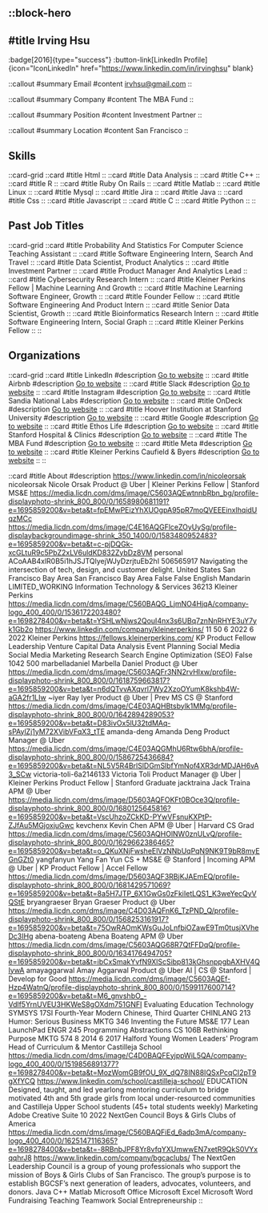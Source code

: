 ::block-hero
---
#title
Irving Hsu
---

:badge[2016]{type="success"}
:button-link[LinkedIn Profile]{icon="IconLinkedIn" href="https://www.linkedin.com/in/irvinghsu" blank}

::callout
#summary
Email
#content
irvhsu@gmail.com
::

::callout
#summary
Company
#content
The MBA Fund
::

::callout
#summary
Position
#content
Investment Partner
::

::callout
#summary
Location
#content
San Francisco
::

## Skills
::card-grid
::card
#title
Html
::
::card
#title
Data Analysis
::
::card
#title
C++
::
::card
#title
R
::
::card
#title
Ruby On Rails
::
::card
#title
Matlab
::
::card
#title
Linux
::
::card
#title
Mysql
::
::card
#title
Jira
::
::card
#title
Java
::
::card
#title
Css
::
::card
#title
Javascript
::
::card
#title
C
::
::card
#title
Python
::
::

## Past Job Titles
::card-grid
::card
#title
Probability And Statistics For Computer Science Teaching Assistant
::
::card
#title
Software Engineering Intern, Search And Travel
::
::card
#title
Data Scientist, Product Analytics
::
::card
#title
Investment Partner
::
::card
#title
Product Manager And Analytics Lead
::
::card
#title
Cybersecurity Research Intern
::
::card
#title
Kleiner Perkins Fellow | Machine Learning And Growth
::
::card
#title
Machine Learning Software Engineer, Growth
::
::card
#title
Founder Fellow
::
::card
#title
Software Engineering And Product Intern
::
::card
#title
Senior Data Scientist, Growth
::
::card
#title
Bioinformatics Research Intern
::
::card
#title
Software Engineering Intern, Social Graph
::
::card
#title
Kleiner Perkins Fellow
::
::

## Organizations
::card-grid
::card
#title
LinkedIn
#description
[Go to website](linkedin.com)
::
::card
#title
Airbnb
#description
[Go to website](airbnb.com)
::
::card
#title
Slack
#description
[Go to website](slack.com)
::
::card
#title
Instagram
#description
[Go to website](instagram.com)
::
::card
#title
Sandia National Labs
#description
[Go to website](sandia.gov)
::
::card
#title
OnDeck
#description
[Go to website](ondeck.com)
::
::card
#title
Hoover Institution at Stanford University
#description
[Go to website](hoover.org)
::
::card
#title
Google
#description
[Go to website](google.com)
::
::card
#title
Ethos Life
#description
[Go to website](ethoslife.com)
::
::card
#title
Stanford Hospital & Clinics
#description
[Go to website](stanfordhealthcare.org)
::
::card
#title
The MBA Fund
#description
[Go to website](thembafund.com)
::
::card
#title
Meta
#description
[Go to website](meta.com)
::
::card
#title
Kleiner Perkins Caufield & Byers
#description
[Go to website](kpcb.com)
::
::

::card
#title
About
#description
https://www.linkedin.com/in/nicoleorsak nicoleorsak Nicole Orsak Product @ Uber | Kleiner Perkins Fellow | Stanford MS&E https://media.licdn.com/dms/image/C5603AQEwtnnbRbn_bg/profile-displayphoto-shrink_800_800/0/1658980681191?e=1695859200&v=beta&t=fpEMwPEizYhXUOgpA95pR7moQVEEEinxIhqidUqzMCc https://media.licdn.com/dms/image/C4E16AQGFlceZOyUySg/profile-displaybackgroundimage-shrink_350_1400/0/1583480952483?e=1695859200&v=beta&t=c-pjDQGk-xcGLtuR9c5PbZ2xLV6uldKD832ZybDz8VM personal ACoAAB4xlR0B5i1hJSJTQlyejWJyDzrjtuEb2hI 506565917 Navigating the intersection of tech, design, and customer delight. United States San Francisco Bay Area San Francisco Bay Area False False English Mandarin LIMITED_WORKING Information Technology & Services 36213 Kleiner Perkins https://media.licdn.com/dms/image/C560BAQG_LjmNO4HjqA/company-logo_400_400/0/1536172203480?e=1698278400&v=beta&t=YSHLwNjws2QouI4nx3s6UBq7znNnRHYE3uY7yk1Gb2o https://www.linkedin.com/company/kleinerperkins/ 11 50 6 2022 6 2022 Kleiner Perkins https://fellows.kleinerperkins.com/ KP Product Fellow Leadership Venture Capital Data Analysis Event Planning Social Media Social Media Marketing Research Search Engine Optimization (SEO) False 1042 500 marbelladaniel Marbella Daniel Product @ Uber https://media.licdn.com/dms/image/C5603AQFr3NN2rvHIxw/profile-displayphoto-shrink_800_800/0/1618759663817?e=1695859200&v=beta&t=n6dQTvvAXqvrl7Wy2XzoOYumK8kshb4W-aGA2fr1LIw ~iyer Ray Iyer Product @ Uber | Prev MS CS @ Stanford https://media.licdn.com/dms/image/C4E03AQHBtsbylk1MMg/profile-displayphoto-shrink_800_800/0/1642894289053?e=1695859200&v=beta&t=D83ivOx5lU32tdMAq-sPAylZj1yM72XVibVFqX3_tTE amanda-deng Amanda Deng Product Manager @ Uber https://media.licdn.com/dms/image/C4E03AQGMhU6Rtw6bhA/profile-displayphoto-shrink_800_800/0/1586725436684?e=1695859200&v=beta&t=NL5V5R4BrlSlDGmSlbfYmNof4XR3drMDJAH6vA3_SCw victoria-toli-6a2146133 Victoria Toli Product Manager @ Uber | Kleiner Perkins Product Fellow | Stanford Graduate jacktraina Jack Traina APM @ Uber https://media.licdn.com/dms/image/D5603AQFOKFt0BOce3Q/profile-displayphoto-shrink_800_800/0/1680125645816?e=1695859200&v=beta&t=VscUhzoZCkKD-PYwVFsnuKXPtP-ZJfAu5MGjoxjuGwc kevchenx Kevin Chen APM @ Uber | Harvard CS Grad https://media.licdn.com/dms/image/C5603AQHOlNW0znULvQ/profile-displayphoto-shrink_800_800/0/1629662386465?e=1695859200&v=beta&t=o_QKuXNjFwsheElVzNNbUqPqN9NK9T9bR8myEGnGZt0 yangfanyun Yang Fan Yun CS + MS&E @ Stanford | Incoming APM @ Uber | KP Product Fellow | Accel Fellow https://media.licdn.com/dms/image/D5603AQF3RBjKJAEmEQ/profile-displayphoto-shrink_800_800/0/1681429571069?e=1695859200&v=beta&t=8a5H7JTP_6X1GwGs0zFkiIetLQS1_K3weYecQyVQStE bryangraeser Bryan Graeser Product @ Uber https://media.licdn.com/dms/image/C4D03AQFnK6_TzPND_Q/profile-displayphoto-shrink_800_800/0/1568253161917?e=1695859200&v=beta&t=75OwRAOmKWsGuJoLnfbiOZawE9Tm0tusjXVheDc3IHg abena-boateng Abena Boateng APM @ Uber https://media.licdn.com/dms/image/C5603AQG68R7QtFFDqQ/profile-displayphoto-shrink_800_800/0/1634176494705?e=1695859200&v=beta&t=ibCxSmakYvfN9XlScSibp813kGhsnppgbAXHV4QIywA amayaggarwal Amay Aggarwal Product @ Uber AI | CS @ Stanford | Develop for Good https://media.licdn.com/dms/image/C5603AQEf-Hzp4WatnQ/profile-displayphoto-shrink_800_800/0/1599117600714?e=1695859200&v=beta&t=M6_gnvshbO_-Vdlf5YrnUVEU3HKWeS8gOXdm751GNFI Evaluating Education Technology SYMSYS 17SI Fourth-Year Modern Chinese, Third Quarter CHINLANG 213 Humor: Serious Business MKTG 346 Inventing the Future MS&E 177 Lean LaunchPad ENGR 245 Programming Abstractions CS 106B Rethinking Purpose MKTG 574 8 2014 6 2017 Halford Young Women Leaders' Program Head of Curriculum & Mentor Castilleja School https://media.licdn.com/dms/image/C4D0BAQFEyjppWiL5QA/company-logo_400_400/0/1519856891377?e=1698278400&v=beta&t=MozWomGB9fOU_9X_dQ78IN88IQSxPcqCI2pT9gXfYCQ https://www.linkedin.com/school/castilleja-school/ EDUCATION Designed, taught, and led yearlong mentoring curriculum to bridge motivated 4th and 5th grade girls from local under-resourced communities and Castilleja Upper School students (45+ total students weekly) Marketing Adobe Creative Suite 10 2022 NextGen Council Boys & Girls Clubs of America https://media.licdn.com/dms/image/C560BAQFiEd_6adp3mA/company-logo_400_400/0/1625147116365?e=1698278400&v=beta&t=-8RBnbJPF8Yr8vfqYXUmwwEN7xetR9QkS0VYxqqhrJ8 https://www.linkedin.com/company/bgcaclubs/ The NextGen Leadership Council is a group of young professionals who support the mission of Boys & Girls Clubs of San Francisco. The group’s purpose is to establish BGCSF’s next generation of leaders, advocates, volunteers, and donors. Java C++ Matlab Microsoft Office Microsoft Excel Microsoft Word Fundraising Teaching Teamwork Social Entrepreneurship
::
